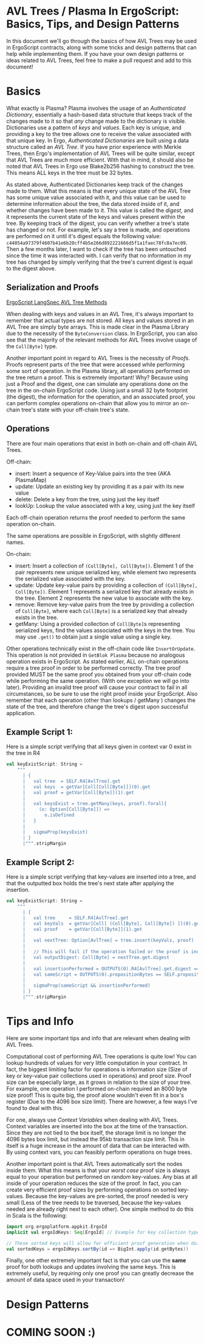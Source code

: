 # AVL Trees / Plasma In ErgoScript: Basics, Tips, and Design Patterns

In this document we'll go through the basics of how AVL Trees may be used in ErgoScript contracts,
along with some tricks and design patterns that can help while implementing them.
If you have your own design patterns or ideas related to AVL Trees, feel free to make a pull request
and add to this document!

# Basics

What exactly is Plasma? Plasma involves the usage of an *Authenticated Dictionary*, essentially a
hash-based data structure that keeps track of the changes made to it so that *any* change made to the dictionary
is visible. Dictionaries use a pattern of *keys* and *values*. Each key is unique, and providing
a key to the tree allows one to receive the value associated with that unique key. In Ergo, *Authenticated Dictionaries* are built using a data structure called an *AVL Tree*.
If you have prior experience with Merkle Trees, then Ergo's implementation of AVL Trees will be quite similar,
except that AVL Trees are much more efficient. With that in mind, it should also be noted that AVL Trees
in Ergo use Blake2b256 hashing to construct the tree. This means ALL keys in the tree must be 32 bytes.


As stated above, Authenticated Dictionaries keep track of the changes made to them. What this means is that every unique state of the AVL Tree has some unique value associated
with it, and this value can be used to determine information about the tree, the data stored inside of it,
and whether changes have been made to it. This value is called the *digest*, and it represents
the current state of the keys and values present within the tree. By keeping track of the digest, you can
verify whether a tree's state has changed or not. For example, let's say a tree is made, and operations
are performed on it until it's digest equals the following value:
`c44054a97379f4607b41e6b20cff4b5e266d892221666d5f1a1faec78fc8a7ec09`. Then a few months later,
I want to check if the tree has been untouched since the time it was interacted with. I can verify that no
information in my tree has changed by simply verifying that the tree's current digest is equal to the digest above.

## Serialization and Proofs

[ErgoScript LangSpec AVL Tree Methods](https://github.com/ScorexFoundation/sigmastate-interpreter/blob/develop/docs/LangSpec.md#avltree)

When dealing with keys and values in an AVL Tree, it's always important to remember that actual types
are not stored. All keys and values stored in an AVL Tree are simply byte arrays. This is made clear in the Plasma Library
due to the necessity of the `ByteConversion` class. In ErgoScript, you can also see that the majority of the relevant methods for AVL Trees involve
usage of the `Coll[Byte]` type. 

Another important point in regard to AVL Trees is the necessity of *Proofs*. Proofs represent parts of the tree
that were accessed while performing some sort of operation. In the Plasma library, all operations performed
on the tree return a proof. This is extremely important! Why? Because using just a Proof and the digest,
one can simulate any operations done on the tree in the on-chain ErgoScript code. Using just a small
32 byte footprint (the digest), the information for the operation, and an associated proof, you can perform
complex operations on-chain that allow you to mirror an on-chain tree's state with your off-chain tree's state.

## Operations
There are four main operations that exist in both on-chain and off-chain AVL Trees. 

Off-chain:
- insert: Insert a sequence of Key-Value pairs into the tree (AKA PlasmaMap)
- update: Update an existing key by providing it as a pair with its new value
- delete: Delete a key from the tree, using just the key itself
- lookUp: Lookup the value associated with a key, using just the key itself

Each off-chain operation returns the proof needed to perform the same operation on-chain.

The same operations are possible in ErgoScript, with slightly different names.

On-chain:
- insert: Insert a collection of `(Coll[Byte], Coll[Byte])`. Element 1 of the pair represents new unique serialized key, while element two represents the serialized value associated with the key.
- update: Update key-value pairs by providing a collection of `(Coll[Byte], Coll[Byte])`. Element 1 represents a serialized key that already exists in the tree. Element 2 represents the new value to associate with the key.
- remove: Remove key-value pairs from the tree by providing a collection of `Coll[Byte]`, where each `Coll[Byte]` is a serialized key that already exists in the tree.
- getMany: Using a provided collection of `Coll[Byte]`s representing serialized keys, find the values associated with the keys in the tree. You may use `.get()` to obtain just a single value using a single key.

Other operations technically exist in the off-chain code like `InsertOrUpdate`. This operation is not provided in `GetBlok Plasma` because no analogous 
operation exists in ErgoScript. As stated earlier, ALL on-chain operations require a tree proof in order to be performed correctly.
The tree proof provided MUST be the same proof you obtained from your off-chain code while performing the same operation. (With one exception we will go into later).
Providing an invalid tree proof will cause your contract to fail in all circumstances, so be sure to use
the right proof inside your ErgoScript. Also remember that each operation (other than lookups / getMany ) changes the state of the tree,
and therefore change the tree's digest upon successful application. 

## Example Script 1:
Here is a simple script verifying that all keys given in context var 0 exist in the tree in R4
```scala
val keyExistScript: String =
    """
      | {
      |   val tree  = SELF.R4[AvlTree].get
      |   val keys  = getVar[Coll[Coll[Byte]]](0).get
      |   val proof = getVar[Coll[Byte]](1).get
      |   
      |   val keysExist = tree.getMany(keys, proof).forall{
      |     (o: Option[Coll[Byte]]) =>
      |       o.isDefined
      |   }
      |   
      |   sigmaProp(keysExist)
      | }
      |""".stripMargin
```

## Example Script 2:
Here is a simple script verifying that key-values are inserted into a tree, and that the outputted box
holds the tree's next state after applying the insertion.
```scala
val keyExistScript: String =
    """
      | {
      |   val tree     = SELF.R4[AvlTree].get
      |   val keyVals  = getVar[Coll[ (Coll[Byte], Coll[Byte]) ]](0).get
      |   val proof    = getVar[Coll[Byte]](1).get
      |   
      |   val nextTree: Option[AvlTree] = tree.insert(keyVals, proof)
      |   
      |   // This will fail if the operation failed or the proof is incorrect due to calling .get on the Option
      |   val outputDigest: Coll[Byte] = nextTree.get.digest 
      |   
      |   val insertionPerformed = OUTPUTS(0).R4[AvlTree].get.digest == outputDigest
      |   val sameScript = OUTPUTS(0).propositionBytes == SELF.propositionBytes
      |   
      |   sigmaProp(sameScript && insertionPerformed)
      | }
      |""".stripMargin
```

# Tips and Info

Here are some important tips and info that are relevant when dealing with AVL Trees.

Computational cost of performing AVL Tree operations is quite low! You can lookup hundreds
of values for very little computation in your contract. In fact, the biggest limiting factor
for operations is information size (Size of key or key-value pair collections used in operations)
and proof size. Proof size can be especially large, as it grows in relation to the size of your tree.
For example, one operation I performed on-chain required an 8000 byte size proof! This is quite big,
the proof alone wouldn't even fit in a box's register (Due to the 4096 box size limit). There
are however, a few ways I've found to deal with this.

For one, always use *Context Variables* when dealing with AVL Trees. Context variables are inserted
into the box at the time of the transaction. Since they are not tied to the box itself, the storage
limit is no longer the 4096 bytes box limit, but instead the 95kb transaction size limit. This in itself
is a huge increase in the amount of data that can be interacted with. By using context vars, you can feasibly
perform operations on huge trees.

Another important point is that AVL Trees automatically sort the nodes inside them. What this means
is that your *worst case* proof size is always equal to your operation but performed on random key-values.
Any bias at all inside of your operation reduces the size of the proof. In fact, you can create very
efficient proof sizes by performing operations on sorted key-values. Because the key-values are pre-sorted,
the proof needed is very small (Less of the tree needs to be traversed, because the key-values needed
are already right next to each other). One simple method to do this in Scala is the following:

```scala
import org.ergoplatform.appkit.ErgoId
implicit val ergoIdKeys: Seq[ErgoId] // Example for key collection type, can be anything as long as it can be serialized to bytes

// These sorted keys will allow for efficient proof generation when doing lookups
val sortedKeys = ergoIdKeys.sortBy(id => BigInt.apply(id.getBytes))
```

Finally, one other extremely important fact is that you can use the **same** proof for both lookups
and updates involving the same keys. This is extremely useful,
by requiring only one proof you can greatly decrease the amount of data space used in your transaction!

# Design Patterns
# COMING SOON :)